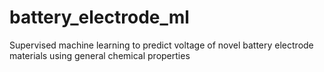 # battery_electrode_ml
Supervised machine learning to predict voltage of novel battery electrode materials using general chemical properties
